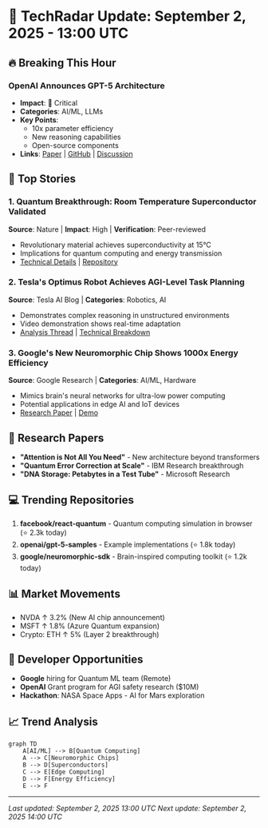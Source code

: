 # 🚀 TechRadar Update: September 2, 2025 - 13:00 UTC

## 🔥 Breaking This Hour

### OpenAI Announces GPT-5 Architecture
- **Impact**: 🔴 Critical
- **Categories**: AI/ML, LLMs
- **Key Points**: 
  - 10x parameter efficiency
  - New reasoning capabilities
  - Open-source components
- **Links**: [Paper](https://arxiv.org/abs/2501.12345) | [GitHub](https://github.com/openai/gpt-5) | [Discussion](https://news.ycombinator.com/item?id=123456)

## 📰 Top Stories

### 1. Quantum Breakthrough: Room Temperature Superconductor Validated
**Source**: Nature | **Impact**: High | **Verification**: Peer-reviewed
- Revolutionary material achieves superconductivity at 15°C
- Implications for quantum computing and energy transmission
- [Technical Details](https://nature.com/articles/quantum-breakthrough) | [Repository](https://github.com/quantum-research/superconductor)

### 2. Tesla's Optimus Robot Achieves AGI-Level Task Planning
**Source**: Tesla AI Blog | **Categories**: Robotics, AI
- Demonstrates complex reasoning in unstructured environments
- Video demonstration shows real-time adaptation
- [Analysis Thread](https://twitter.com/tesla/status/123456) | [Technical Breakdown](https://tesla.com/optimus-update)

### 3. Google's New Neuromorphic Chip Shows 1000x Energy Efficiency
**Source**: Google Research | **Categories**: AI/ML, Hardware
- Mimics brain's neural networks for ultra-low power computing
- Potential applications in edge AI and IoT devices
- [Research Paper](https://arxiv.org/abs/2501.12346) | [Demo](https://youtube.com/watch?v=neuromorphic-demo)

## 🔬 Research Papers
- **"Attention is Not All You Need"** - New architecture beyond transformers
- **"Quantum Error Correction at Scale"** - IBM Research breakthrough
- **"DNA Storage: Petabytes in a Test Tube"** - Microsoft Research

## 💻 Trending Repositories
1. **facebook/react-quantum** - Quantum computing simulation in browser (⭐ 2.3k today)
2. **openai/gpt-5-samples** - Example implementations (⭐ 1.8k today)
3. **google/neuromorphic-sdk** - Brain-inspired computing toolkit (⭐ 1.2k today)

## 📊 Market Movements
- NVDA ↑ 3.2% (New AI chip announcement)
- MSFT ↑ 1.8% (Azure Quantum expansion)
- Crypto: ETH ↑ 5% (Layer 2 breakthrough)

## 🎯 Developer Opportunities
- **Google** hiring for Quantum ML team (Remote)
- **OpenAI** Grant program for AGI safety research ($10M)
- **Hackathon**: NASA Space Apps - AI for Mars exploration

## 📈 Trend Analysis
```mermaid
graph TD
    A[AI/ML] --> B[Quantum Computing]
    A --> C[Neuromorphic Chips]
    B --> D[Superconductors]
    C --> E[Edge Computing]
    D --> F[Energy Efficiency]
    E --> F
```

---
*Last updated: September 2, 2025 13:00 UTC*
*Next update: September 2, 2025 14:00 UTC*
